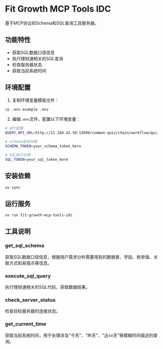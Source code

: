 # Fit Growth MCP Tools IDC

基于MCP协议的Schema和SQL查询工具服务器。

## 功能特性

- 获取SQL数据口径信息
- 执行理财通相关的SQL查询  
- 检查服务器状态
- 获取当前系统时间

## 环境配置

1. 复制环境变量模板文件：
```bash
cp .env.example .env
```

2. 编辑`.env`文件，配置以下环境变量：

```bash
# API配置
QUERY_API_URL=http://11.168.42.59:13699/common-quiz/chain/workflow/quiz.do

# Schema查询令牌
SCHEMA_TOKEN=your_schema_token_here

# SQL执行令牌  
SQL_TOKEN=your_sql_token_here
```

## 安装依赖

```bash
uv sync
```

## 运行服务

```bash
uv run fit-growth-mcp-tools-idc
```

## 工具说明

### get_sql_schema
获取SQL数据口径信息，根据用户需求分析需要用到的数据表、字段、枚举值、关联方式和易错点等信息。

### execute_sql_query  
执行理财通相关的SQL代码，获取数据结果。

### check_server_status
检查目标服务器的连接状态。

### get_current_time
获取当前系统时间，用于处理涉及"今天"、"昨天"、"近xx天"等模糊时间描述的查询。
